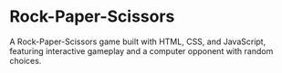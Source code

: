 # Rock-Paper-Scissors
A Rock-Paper-Scissors game built with HTML, CSS, and JavaScript, featuring interactive gameplay and a computer opponent with random choices.
